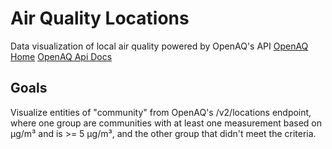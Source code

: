 # Air Quality Locations

Data visualization of local air quality powered by OpenAQ's API
[OpenAQ Home](https://openaq.org/#/)
[OpenAQ Api Docs](https://docs.openaq.org/#/v2/summary_get_v2_summary_get)

## Goals

Visualize entities of "community" from OpenAQ's /v2/locations endpoint, where one group are communities with at least one measurement based on µg/m³ and is >= 5 µg/m³, and the other group that didn't meet the criteria.
